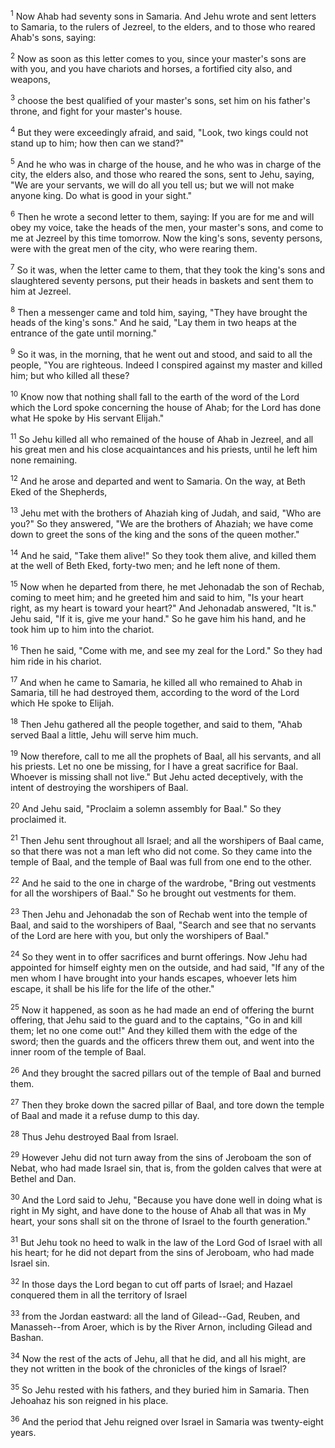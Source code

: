 <sup>1</sup> 
Now Ahab had seventy sons in Samaria. And Jehu wrote and sent letters to Samaria, to the rulers of Jezreel, to the elders, and to those who reared Ahab's sons, saying: 

<sup>2</sup> 
Now as soon as this letter comes to you, since your master's sons are with you, and you have chariots and horses, a fortified city also, and weapons, 

<sup>3</sup> 
choose the best qualified of your master's sons, set him on his father's throne, and fight for your master's house. 

<sup>4</sup> 
But they were exceedingly afraid, and said, "Look, two kings could not stand up to him; how then can we stand?" 

<sup>5</sup> 
And he who was in charge of the house, and he who was in charge of the city, the elders also, and those who reared the sons, sent to Jehu, saying, "We are your servants, we will do all you tell us; but we will not make anyone king. Do what is good in your sight." 

<sup>6</sup> 
Then he wrote a second letter to them, saying: If you are for me and will obey my voice, take the heads of the men, your master's sons, and come to me at Jezreel by this time tomorrow. Now the king's sons, seventy persons, were with the great men of the city, who were rearing them. 

<sup>7</sup> 
So it was, when the letter came to them, that they took the king's sons and slaughtered seventy persons, put their heads in baskets and sent them to him at Jezreel. 

<sup>8</sup> 
Then a messenger came and told him, saying, "They have brought the heads of the king's sons." And he said, "Lay them in two heaps at the entrance of the gate until morning." 

<sup>9</sup> 
So it was, in the morning, that he went out and stood, and said to all the people, "You are righteous. Indeed I conspired against my master and killed him; but who killed all these? 

<sup>10</sup> 
Know now that nothing shall fall to the earth of the word of the Lord which the Lord spoke concerning the house of Ahab; for the Lord has done what He spoke by His servant Elijah." 

<sup>11</sup> 
So Jehu killed all who remained of the house of Ahab in Jezreel, and all his great men and his close acquaintances and his priests, until he left him none remaining.

<sup>12</sup> 
And he arose and departed and went to Samaria. On the way, at Beth Eked of the Shepherds, 

<sup>13</sup> 
Jehu met with the brothers of Ahaziah king of Judah, and said, "Who are you?" So they answered, "We are the brothers of Ahaziah; we have come down to greet the sons of the king and the sons of the queen mother." 

<sup>14</sup> 
And he said, "Take them alive!" So they took them alive, and killed them at the well of Beth Eked, forty-two men; and he left none of them.

<sup>15</sup> 
Now when he departed from there, he met Jehonadab the son of Rechab, coming to meet him; and he greeted him and said to him, "Is your heart right, as my heart is toward your heart?" And Jehonadab answered, "It is." Jehu said, "If it is, give me your hand." So he gave him his hand, and he took him up to him into the chariot. 

<sup>16</sup> 
Then he said, "Come with me, and see my zeal for the Lord." So they had him ride in his chariot. 

<sup>17</sup> 
And when he came to Samaria, he killed all who remained to Ahab in Samaria, till he had destroyed them, according to the word of the Lord which He spoke to Elijah.

<sup>18</sup> 
Then Jehu gathered all the people together, and said to them, "Ahab served Baal a little, Jehu will serve him much. 

<sup>19</sup> 
Now therefore, call to me all the prophets of Baal, all his servants, and all his priests. Let no one be missing, for I have a great sacrifice for Baal. Whoever is missing shall not live." But Jehu acted deceptively, with the intent of destroying the worshipers of Baal. 

<sup>20</sup> 
And Jehu said, "Proclaim a solemn assembly for Baal." So they proclaimed it. 

<sup>21</sup> 
Then Jehu sent throughout all Israel; and all the worshipers of Baal came, so that there was not a man left who did not come. So they came into the temple of Baal, and the temple of Baal was full from one end to the other. 

<sup>22</sup> 
And he said to the one in charge of the wardrobe, "Bring out vestments for all the worshipers of Baal." So he brought out vestments for them. 

<sup>23</sup> 
Then Jehu and Jehonadab the son of Rechab went into the temple of Baal, and said to the worshipers of Baal, "Search and see that no servants of the Lord are here with you, but only the worshipers of Baal." 

<sup>24</sup> 
So they went in to offer sacrifices and burnt offerings. Now Jehu had appointed for himself eighty men on the outside, and had said, "If any of the men whom I have brought into your hands escapes, whoever lets him escape, it shall be his life for the life of the other." 

<sup>25</sup> 
Now it happened, as soon as he had made an end of offering the burnt offering, that Jehu said to the guard and to the captains, "Go in and kill them; let no one come out!" And they killed them with the edge of the sword; then the guards and the officers threw them out, and went into the inner room of the temple of Baal. 

<sup>26</sup> 
And they brought the sacred pillars out of the temple of Baal and burned them. 

<sup>27</sup> 
Then they broke down the sacred pillar of Baal, and tore down the temple of Baal and made it a refuse dump to this day. 

<sup>28</sup> 
Thus Jehu destroyed Baal from Israel. 

<sup>29</sup> 
However Jehu did not turn away from the sins of Jeroboam the son of Nebat, who had made Israel sin, that is, from the golden calves that were at Bethel and Dan. 

<sup>30</sup> 
And the Lord said to Jehu, "Because you have done well in doing what is right in My sight, and have done to the house of Ahab all that was in My heart, your sons shall sit on the throne of Israel to the fourth generation." 

<sup>31</sup> 
But Jehu took no heed to walk in the law of the Lord God of Israel with all his heart; for he did not depart from the sins of Jeroboam, who had made Israel sin.

<sup>32</sup> 
In those days the Lord began to cut off parts of Israel; and Hazael conquered them in all the territory of Israel 

<sup>33</sup> 
from the Jordan eastward: all the land of Gilead--Gad, Reuben, and Manasseh--from Aroer, which is by the River Arnon, including Gilead and Bashan. 

<sup>34</sup> 
Now the rest of the acts of Jehu, all that he did, and all his might, are they not written in the book of the chronicles of the kings of Israel? 

<sup>35</sup> 
So Jehu rested with his fathers, and they buried him in Samaria. Then Jehoahaz his son reigned in his place. 

<sup>36</sup> 
And the period that Jehu reigned over Israel in Samaria was twenty-eight years.